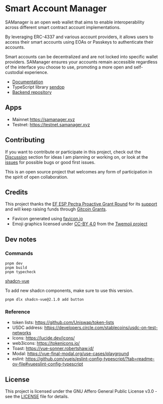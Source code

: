 # Smart Account Manager

SAManager is an open web wallet that aims to enable interoperability across different smart contract account implementations.

By leveraging ERC-4337 and various account providers, it allows users to access their smart accounts using EOAs or Passkeys to authenticate their accounts.

Smart accounts can be decentralized and are not locked into specific wallet providers. SAManager ensures your accounts remain accessible regardless of the interface you choose to use, promoting a more open and self-custodial experience.


- [Documentation](https://hackmd.io/@ZtktAkBVTlOtaS8TkcZO2g/HkiPnQM8eg)
- TypeScript library [sendop](https://github.com/ethaccount/sendop)
- [Backend repository](https://github.com/ethaccount/SAManager-backend)

## Apps
- Mainnet https://samanager.xyz
- Testnet: https://testnet.samanager.xyz

## Contributing

If you want to contribute or participate in this project, check out the [Discussion](https://github.com/ethaccount/SAManager/discussions) section for ideas I am planning or working on, or look at the [issues](https://github.com/ethaccount/SAManager/issues) for possible bugs or good first issues.

This is an open source project that welcomes any form of participation in the spirit of open collaboration.


## Credits

This project thanks the [EF ESP Pectra Proactive Grant Round](https://esp.ethereum.foundation/pectra-pgr) for its [support](https://x.com/johnson86tw/status/1927934529416691782) and will keep raising funds through [Gitcoin Grants](https://x.com/johnson86tw/status/1921115537498603974).

- Favicon generated using [favicon.io](https://favicon.io/emoji-favicons/diamond-with-a-dot/)
- Emoji graphics licensed under [CC-BY 4.0](https://creativecommons.org/licenses/by/4.0/) from the [Twemoji project](https://github.com/twitter/twemoji)



## Dev notes

### Commands

```
pnpm dev
pnpm build
pnpm typecheck
```


[shadcn-vue](https://shadcn-vue.com/docs/components/button.html)


To add new shadcn components, make sure to use this version.

```
pnpm dlx shadcn-vue@2.1.0 add button
```


### Reference

- token lists: https://github.com/Uniswap/token-lists
- USDC address: https://developers.circle.com/stablecoins/usdc-on-test-networks
- Icons: https://lucide.dev/icons/
- web3icons: https://tokenicons.io/
- Toast: https://vue-sonner.robertshaw.id/
- Modal: https://vue-final-modal.org/use-cases/playground
- eslint: https://github.com/vuejs/eslint-config-typescript/?tab=readme-ov-file#vueeslint-config-typescript


## License

This project is licensed under the GNU Affero General Public License v3.0 - see the [LICENSE](LICENSE) file for details.

